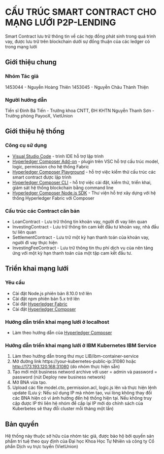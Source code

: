 # CẤU TRÚC SMART CONTRACT CHO MẠNG LƯỚI P2P-LENDING

Smart Contract lưu trữ thông tin về các hợp đồng phát sinh trong quá trình vay, được lưu trữ trên blockchain dưới sự đồng thuận của các ledger có trong mạng lưới

## Giới thiệu chung

### Nhóm Tác giả

1453044 - Nguyễn Hoàng Thiên
1453045 - Nguyễn Châu Thành Thiện

### Người hướng dẫn

Tiến sĩ Đinh Bá Tiến - Trưởng khoa CNTT, ĐH KHTN
Nguyễn Thanh Sơn - Trưởng phòng PayooX, VietUnion

## Giới thiệu hệ thống

### Công cụ sử dụng

* [Visual Studio Code](https://code.visualstudio.com/) - trình IDE hỗ trợ lập trình
* [Hyperledger Composer Add-on](https://github.com/hyperledger/composer-vscode-plugin) - plugin trên VSC hỗ trợ cấu trúc model, logic, permission cho hệ thống Fabric
* [Hyperledger Composer Playground](http://composer-playground.mybluemix.net/) - hỗ trợ việc kiểm thử cấu trúc các smart contract được lập trình
* [Hyperledger Composer CLI](https://github.com/hyperledger/composer) - hỗ trợ việc cài đặt, kiểm thử, triển khai, giám sát hệ thống blockchain bằng command line
* [Hyperledger Composer Node.js SDK](https://github.com/hyperledger/composer) - Thư viện hỗ trợ xây dựng với hệ thống Hyperledger Fabric với Composer

### Cấu trúc các Contract căn bản

* LoanContract - Lưu trữ thông tin khoản vay, người đi vay liên quan
* InvestingContract - Lưu trữ thông tin cam kết đầu tư khoản vay, nhà đầu tư liên quan
* SettlementContract - Lưu trữ một kỳ hạn thanh toán của khoản vay, người đi vay thực hiện
* InvestingFeeContract - Lưu trữ thông tin thu phí dịch vụ của nên tảng ứng với một kỳ hạn thanh toán của một tập cam kết đầu tư.

## Triển khai mạng lưới

### Yêu cầu

* Cài đặt Node.js phiên bản 8.10.0 trở lên
* Cài đặt npm phiên bản 5.x trở lên
* Cài đặt [Hyperledger Fabric](https://hyperledger-fabric.readthedocs.io/en/release-1.0/getting_started.html) 
* Cài đặt [Hyperledger Composer](https://hyperledger.github.io/composer/latest/installing/development-tools.html)


### Hướng dẫn triển khai mạng lưới ở localhost

* Làm theo hướng dẫn của [Hyperledger Composer](https://hyperledger.github.io/composer/latest/tutorials/deploy-to-fabric-single-org)

### Hướng dẫn triển khai mạng lưới ở IBM Kubernetes IBM Service

1. Làm theo hướng dẫn trong thư mục LIB/ibm-container-service
2. Mở đường link https://your-kubernetes-public-ip:31080 hoặc http://173.193.120.168:31080 (do nhóm thực hiện sẵn)
3. Tạo mới một business netword archive với user = admin và password = password (nút Deploy new business network)
4. Mở BNA vừa tạo.
5. Upload các file model.cto, permission.acl, logic.js lên và thực hiện lệnh update
(Lưu ý: Nếu sử dụng IP mà nhóm tạo, vui lòng không thay đổi các BNA hiện có vì ảnh hưởng đến hệ thống hiện tại. Nếu không truy cập được IP thì liên hệ nhóm để cấp lại IP mới do chính sách của Kuberbetes sẽ thay đổi cluster mỗi tháng một lần)

## Bản quyền

Hệ thống này thuộc sở hữu của nhóm tác giả, được bảo hộ bởi quyền sản phẩm trí tuệ theo quy định của Đại học Khoa Học Tự Nhiên và công ty Cổ phần Dịch vụ trực tuyến (VietUnion)


